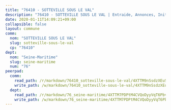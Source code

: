```yaml
---
title: "76410 - SOTTEVILLE SOUS LE VAL"
description: "76410 - SOTTEVILLE SOUS LE VAL | Entraide, Annonces, Initiatives"
date: 2020-01-11T14:09:21+09:00
collapsible: false
layout: commune
comm:
  nom: "SOTTEVILLE SOUS LE VAL"
  slug: sotteville-sous-le-val
  cp: "76410"
dept:
  nom: "Seine-Maritime"
  slug: seine-maritime
  num: "76"
peerpad:
  comm:
    read_path: /r/markdown/76410_sotteville-sous-le-val/4XTTM9nSsdzXEuS7h9b1PBgFnizPWug7AN4Yhuo1Fnb1pG96W
    write_path: /w/markdown/76410_sotteville-sous-le-val/4XTTM9nSsdzXEuS7h9b1PBgFnizPWug7AN4Yhuo1Fnb1pG96W-K3TgTcgRm2uewoWAUTLWdd4acxeePmbjXo8LS3gKxFYQ3JizbHuENtDE14AzvxgVM645TZibrQiAt8NNnxiceYmUKJMqE5c47QB3sfkmVNYWBYg16hUVS6Z8TbisHSnkDSeQf19Q
  dept:
    read_path: /r/markdown/76_seine-maritime/4XTTM7PDPtM4CVQoDyyVqT6Pbvj1SVtndpXJdTDsc7xwdMTdt
    write_path: /w/markdown/76_seine-maritime/4XTTM7PDPtM4CVQoDyyVqT6Pbvj1SVtndpXJdTDsc7xwdMTdt-K3TgUmo7Qwp8ZQz8qKFjC8WCY27ypEpX2c8BXeSV9rrPY1zRZn2SrYwkBXF8VnHkcepiXsccFfKHYuT2JNgSMXxLRaUGRu6o5B3BB15nZxEho97cTz3yC4eRTX4hZM1hcyAZrn8r
---
```


